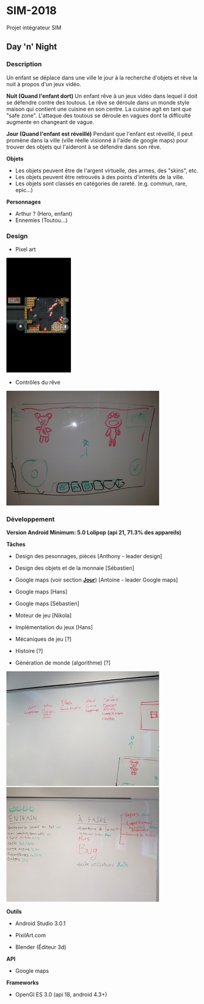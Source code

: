 # SIM-2018
Projet intégrateur SIM

## Day 'n' Night

### Description

Un enfant se déplace dans une ville le jour à la recherche d'objets et rêve la nuit à propos d'un jeux vidéo.

**Nuit (Quand l'enfant dort)**
Un enfant rêve à un jeux vidéo dans lequel il doit se défendre contre des toutous. Le rêve se déroule dans un monde style maison qui contient une cuisine en son centre. La cuisine agit en tant que "safe zone". L'attaque des toutous se déroule en vagues dont la difficulté augmente en changeant de vague.

<!-- anchor to section -->
<a name="day_desc"></a>
**Jour (Quand l'enfant est réveillé)**
Pendant que l'enfant est réveillé, il peut promène dans la ville (ville réelle visionné à l'aide de google maps) pour trouver des objets qui l'aideront à se défendre dans son rêve.

**Objets**
- Les objets peuvent être de l'argent virtuelle, des armes, des "skins", etc.
- Les objets peuvent être retrouvés à des points d'interêts de la ville.
- Les objets sont classés en catégories de rareté. (e.g. commun, rare, epic...)

**Personnages**
- Arthur ? (Hero, enfant)
- Ennemies (Toutou...)

### Design
- Pixel art
<img src="images/eg_pixel_art.png" alt="pixel art" height="300" />

- Contrôles du rêve
<img src="images/controls_game_design_01.jpg" alt="controls" height="300" />


### Développement

**Version Android Minimum: 5.0 Lolipop (api 21, 71.3% des appareils)**

**Tâches**
- Design des pesonnages, pièces \[Anthony - leader design\]

- Design des objets et de la monnaie \[Sébastien\]

- Google maps (voir section [**Jour**](#day_desc)) [Antoine - leader Google maps]

- Google maps \[Hans\]

- Google maps \[Sébastien\]

- Moteur de jeu \[Nikola\]

- Implémentation du jeux \[Hans\]

- Mécaniques de jeu \[?\]

- Histoire [?]

- Génération de monde (algorithme) [?]

<img src="images/tasks_01.jpg" alt="tasks" height="300" />

<img src="images/a_faire.jpg" alt="tasks" height="300" />

**Outils**
- Android Studio 3.0.1

- PixilArt.com

- Blender (Éditeur 3d)

**API**
- Google maps

**Frameworks**
- OpenGl ES 3.0 (api 18, android 4.3+)


